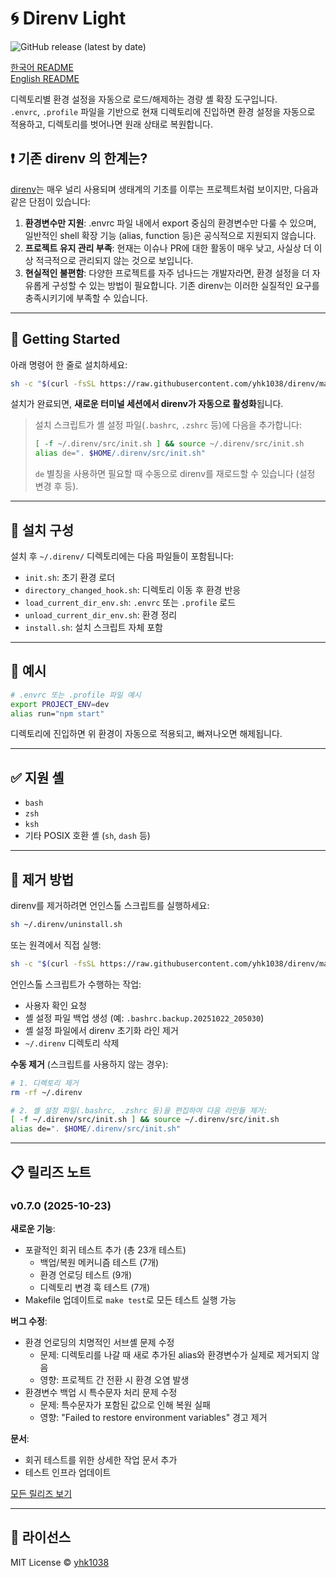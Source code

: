 # 🌀 Direnv Light

![GitHub release (latest by date)](https://img.shields.io/github/v/release/yhk1038/direnv?style=flat-square)

[한국어 README](./README.ko.md)\
[English README](./README.md)

디렉토리별 환경 설정을 자동으로 로드/해제하는 경량 셸 확장 도구입니다.\
`.envrc`, `.profile` 파일을 기반으로 현재 디렉토리에 진입하면 환경 설정을 자동으로 적용하고, 디렉토리를 벗어나면 원래 상태로 복원합니다.

## ❗ 기존 direnv 의 한계는?

[direnv](https://github.com/direnv/direnv)는 매우 널리 사용되며 생태계의 기초를 이루는 프로젝트처럼 보이지만, 다음과 같은 단점이 있습니다:

1. **환경변수만 지원**: .envrc 파일 내에서 export 중심의 환경변수만 다룰 수 있으며, 일반적인 shell 확장 기능 (alias, function 등)은 공식적으로 지원되지 않습니다.
2. **프로젝트 유지 관리 부족**: 현재는 이슈나 PR에 대한 활동이 매우 낮고, 사실상 더 이상 적극적으로 관리되지 않는 것으로 보입니다.
3. **현실적인 불편함**: 다양한 프로젝트를 자주 넘나드는 개발자라면, 환경 설정을 더 자유롭게 구성할 수 있는 방법이 필요합니다. 기존 direnv는 이러한 실질적인 요구를 충족시키기에 부족할 수 있습니다.

---

## 🚀 Getting Started

아래 명령어 한 줄로 설치하세요:

```sh
sh -c "$(curl -fsSL https://raw.githubusercontent.com/yhk1038/direnv/main/install.sh)"
```

설치가 완료되면, **새로운 터미널 세션에서 direnv가 자동으로 활성화**됩니다.

> 설치 스크립트가 셸 설정 파일(`.bashrc`, `.zshrc` 등)에 다음을 추가합니다:
> ```bash
> [ -f ~/.direnv/src/init.sh ] && source ~/.direnv/src/init.sh
> alias de=". $HOME/.direnv/src/init.sh"
> ```
>
> `de` 별칭을 사용하면 필요할 때 수동으로 direnv를 재로드할 수 있습니다 (설정 변경 후 등).

---

## 📂 설치 구성

설치 후 `~/.direnv/` 디렉토리에는 다음 파일들이 포함됩니다:

- `init.sh`: 초기 환경 로더
- `directory_changed_hook.sh`: 디렉토리 이동 후 환경 반응
- `load_current_dir_env.sh`: `.envrc` 또는 `.profile` 로드
- `unload_current_dir_env.sh`: 환경 정리
- `install.sh`: 설치 스크립트 자체 포함

---

## 🧪 예시

```bash
# .envrc 또는 .profile 파일 예시
export PROJECT_ENV=dev
alias run="npm start"
```

디렉토리에 진입하면 위 환경이 자동으로 적용되고, 빠져나오면 해제됩니다.

---

## ✅ 지원 셸

- `bash`
- `zsh`
- `ksh`
- 기타 POSIX 호환 셸 (`sh`, `dash` 등)

---

## 🧹 제거 방법

direnv를 제거하려면 언인스톨 스크립트를 실행하세요:

```sh
sh ~/.direnv/uninstall.sh
```

또는 원격에서 직접 실행:

```sh
sh -c "$(curl -fsSL https://raw.githubusercontent.com/yhk1038/direnv/main/uninstall.sh)"
```

언인스톨 스크립트가 수행하는 작업:
- 사용자 확인 요청
- 셸 설정 파일 백업 생성 (예: `.bashrc.backup.20251022_205030`)
- 셸 설정 파일에서 direnv 초기화 라인 제거
- `~/.direnv` 디렉토리 삭제

**수동 제거** (스크립트를 사용하지 않는 경우):

```sh
# 1. 디렉토리 제거
rm -rf ~/.direnv

# 2. 셸 설정 파일(.bashrc, .zshrc 등)을 편집하여 다음 라인들 제거:
[ -f ~/.direnv/src/init.sh ] && source ~/.direnv/src/init.sh
alias de=". $HOME/.direnv/src/init.sh"
```

---

## 📋 릴리즈 노트

### v0.7.0 (2025-10-23)

**새로운 기능**:
- 포괄적인 회귀 테스트 추가 (총 23개 테스트)
  - 백업/복원 메커니즘 테스트 (7개)
  - 환경 언로딩 테스트 (9개)
  - 디렉토리 변경 훅 테스트 (7개)
- Makefile 업데이트로 `make test`로 모든 테스트 실행 가능

**버그 수정**:
- 환경 언로딩의 치명적인 서브셸 문제 수정
  - 문제: 디렉토리를 나갈 때 새로 추가된 alias와 환경변수가 실제로 제거되지 않음
  - 영향: 프로젝트 간 전환 시 환경 오염 발생
- 환경변수 백업 시 특수문자 처리 문제 수정
  - 문제: 특수문자가 포함된 값으로 인해 복원 실패
  - 영향: "Failed to restore environment variables" 경고 제거

**문서**:
- 회귀 테스트를 위한 상세한 작업 문서 추가
- 테스트 인프라 업데이트

[모든 릴리즈 보기](https://github.com/yhk1038/direnv/releases)

---

## 📄 라이선스

MIT License © [yhk1038](https://github.com/yhk1038)

